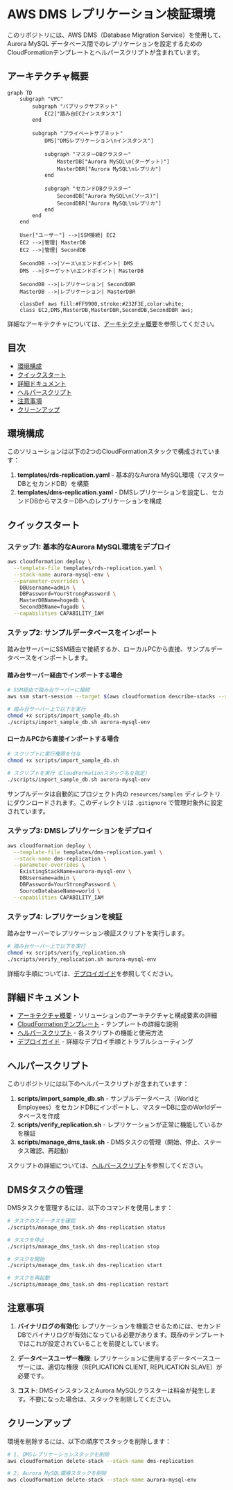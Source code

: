 # AWS DMS レプリケーション検証環境

このリポジトリには、AWS DMS（Database Migration Service）を使用して、Aurora MySQL データベース間でのレプリケーションを設定するためのCloudFormationテンプレートとヘルパースクリプトが含まれています。

## アーキテクチャ概要

```mermaid
graph TD
    subgraph "VPC"
        subgraph "パブリックサブネット"
            EC2["踏み台EC2インスタンス"]
        end

        subgraph "プライベートサブネット"
            DMS["DMSレプリケーション\nインスタンス"]

            subgraph "マスターDBクラスター"
                MasterDB["Aurora MySQL\n(ターゲット)"]
                MasterDBR["Aurora MySQL\nレプリカ"]
            end

            subgraph "セカンドDBクラスター"
                SecondDB["Aurora MySQL\n(ソース)"]
                SecondDBR["Aurora MySQL\nレプリカ"]
            end
        end
    end

    User["ユーザー"] -->|SSM接続| EC2
    EC2 -->|管理| MasterDB
    EC2 -->|管理| SecondDB

    SecondDB -->|ソース\nエンドポイント| DMS
    DMS -->|ターゲット\nエンドポイント| MasterDB

    SecondDB -->|レプリケーション| SecondDBR
    MasterDB -->|レプリケーション| MasterDBR

    classDef aws fill:#FF9900,stroke:#232F3E,color:white;
    class EC2,DMS,MasterDB,MasterDBR,SecondDB,SecondDBR aws;
```

詳細なアーキテクチャについては、[アーキテクチャ概要](doc/architecture.md)を参照してください。

## 目次

- [環境構成](#環境構成)
- [クイックスタート](#クイックスタート)
- [詳細ドキュメント](#詳細ドキュメント)
- [ヘルパースクリプト](#ヘルパースクリプト)
- [注意事項](#注意事項)
- [クリーンアップ](#クリーンアップ)

## 環境構成

このソリューションは以下の2つのCloudFormationスタックで構成されています：

1. **templates/rds-replication.yaml** - 基本的なAurora MySQL環境（マスターDBとセカンドDB）を構築
2. **templates/dms-replication.yaml** - DMSレプリケーションを設定し、セカンドDBからマスターDBへのレプリケーションを構成

## クイックスタート

### ステップ1: 基本的なAurora MySQL環境をデプロイ

```bash
aws cloudformation deploy \
  --template-file templates/rds-replication.yaml \
  --stack-name aurora-mysql-env \
  --parameter-overrides \
    DBUsername=admin \
    DBPassword=YourStrongPassword \
    MasterDBName=hogedb \
    SecondDBName=fugadb \
  --capabilities CAPABILITY_IAM
```

### ステップ2: サンプルデータベースをインポート

踏み台サーバーにSSM経由で接続するか、ローカルPCから直接、サンプルデータベースをインポートします。

#### 踏み台サーバー経由でインポートする場合

```bash
# SSM経由で踏み台サーバーに接続
aws ssm start-session --target $(aws cloudformation describe-stacks --stack-name aurora-mysql-env --query "Stacks[0].Outputs[?OutputKey=='BastionInstanceId'].OutputValue" --output text)

# 踏み台サーバー上で以下を実行
chmod +x scripts/import_sample_db.sh
./scripts/import_sample_db.sh aurora-mysql-env
```

#### ローカルPCから直接インポートする場合

```bash
# スクリプトに実行権限を付与
chmod +x scripts/import_sample_db.sh

# スクリプトを実行（CloudFormationスタック名を指定）
./scripts/import_sample_db.sh aurora-mysql-env
```

サンプルデータは自動的にプロジェクト内の `resources/samples` ディレクトリにダウンロードされます。このディレクトリは `.gitignore` で管理対象外に設定されています。

### ステップ3: DMSレプリケーションをデプロイ

```bash
aws cloudformation deploy \
  --template-file templates/dms-replication.yaml \
  --stack-name dms-replication \
  --parameter-overrides \
    ExistingStackName=aurora-mysql-env \
    DBUsername=admin \
    DBPassword=YourStrongPassword \
    SourceDatabaseName=world \
  --capabilities CAPABILITY_IAM
```

### ステップ4: レプリケーションを検証

踏み台サーバーでレプリケーション検証スクリプトを実行します。

```bash
# 踏み台サーバー上で以下を実行
chmod +x scripts/verify_replication.sh
./scripts/verify_replication.sh aurora-mysql-env
```

詳細な手順については、[デプロイガイド](doc/deployment-guide.md)を参照してください。

## 詳細ドキュメント

- [アーキテクチャ概要](doc/architecture.md) - ソリューションのアーキテクチャと構成要素の詳細
- [CloudFormationテンプレート](doc/cloudformation-templates.md) - テンプレートの詳細な説明
- [ヘルパースクリプト](doc/helper-scripts.md) - 各スクリプトの機能と使用方法
- [デプロイガイド](doc/deployment-guide.md) - 詳細なデプロイ手順とトラブルシューティング

## ヘルパースクリプト

このリポジトリには以下のヘルパースクリプトが含まれています：

1. **scripts/import_sample_db.sh** - サンプルデータベース（WorldとEmployees）をセカンドDBにインポートし、マスターDBに空のWorldデータベースを作成
2. **scripts/verify_replication.sh** - レプリケーションが正常に機能しているかを検証
3. **scripts/manage_dms_task.sh** - DMSタスクの管理（開始、停止、ステータス確認、再起動）

スクリプトの詳細については、[ヘルパースクリプト](doc/helper-scripts.md)を参照してください。

## DMSタスクの管理

DMSタスクを管理するには、以下のコマンドを使用します：

```bash
# タスクのステータスを確認
./scripts/manage_dms_task.sh dms-replication status

# タスクを停止
./scripts/manage_dms_task.sh dms-replication stop

# タスクを開始
./scripts/manage_dms_task.sh dms-replication start

# タスクを再起動
./scripts/manage_dms_task.sh dms-replication restart
```

## 注意事項

1. **バイナリログの有効化**: レプリケーションを機能させるためには、セカンドDBでバイナリログが有効になっている必要があります。既存のテンプレートではこれが設定されていることを前提としています。

2. **データベースユーザー権限**: レプリケーションに使用するデータベースユーザーには、適切な権限（REPLICATION CLIENT, REPLICATION SLAVE）が必要です。

3. **コスト**: DMSインスタンスとAurora MySQLクラスターは料金が発生します。不要になった場合は、スタックを削除してください。

## クリーンアップ

環境を削除するには、以下の順序でスタックを削除します：

```bash
# 1. DMSレプリケーションスタックを削除
aws cloudformation delete-stack --stack-name dms-replication

# 2. Aurora MySQL環境スタックを削除
aws cloudformation delete-stack --stack-name aurora-mysql-env
```